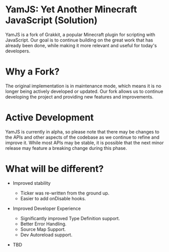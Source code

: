 # YamJS: Yet Another Minecraft JavaScript (Solution)

YamJS is a fork of Grakkit, a popular Minecraft plugin for scripting with JavaScript. Our goal is to continue building on the great work that has already been done, while making it more relevant and useful for today's developers.

# Why a Fork?

The original implementation is in maintenance mode, which means it is no longer being actively developed or updated. Our fork allows us to continue developing the project and providing new features and improvements.

# Active Development

YamJS is currently in alpha, so please note that there may be changes to the APIs and other aspects of the codebase as we continue to refine and improve it. While most APIs may be stable, it is possible that the next minor release may feature a breaking change during this phase.

# What will be different?

- Improved stability

  - Ticker was re-written from the ground up.
  - Easier to add onDisable hooks.

- Improved Developer Experience

  - Significantly improved Type Definition support.
  - Better Error Handling.
  - Source Map Support.
  - Dev Autoreload support.

- TBD
